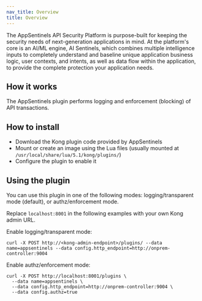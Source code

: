 ```yaml
---
nav_title: Overview
title: Overview
---
```

The AppSentinels API Security Platform is purpose-built for keeping the security needs of next-generation applications in mind.
At the platform's core is an AI/ML engine, AI Sentinels, which combines multiple intelligence inputs to completely understand and baseline unique application business logic, user contexts, and intents, as well as data flow within the application, to provide the complete protection your application needs.

## How it works

The AppSentinels plugin performs logging and enforcement (blocking) of API transactions.

## How to install

* Download the Kong plugin code provided by AppSentinels
* Mount or create an image using the Lua files (usually mounted at `/usr/local/share/lua/5.1/kong/plugins/`)
* Configure the plugin to enable it

## Using the plugin

You can use this plugin in one of the following modes: logging/transparent mode (default), or authz/enforcement mode.

Replace `localhost:8001` in the following examples with your own Kong admin URL. 

Enable logging/transparent mode:
```
curl -X POST http://<kong-admin-endpoint>/plugins/ --data name=appsentinels --data config.http_endpoint=http://onprem-controller:9004
```

Enable authz/enforcement mode:
```
curl -X POST http://localhost:8001/plugins \
  --data name=appsentinels \
  --data config.http_endpoint=http://onprem-controller:9004 \
  --data config.authz=true
```
